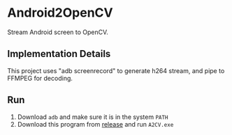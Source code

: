 # Android2OpenCV
Stream Android screen to OpenCV.

## Implementation Details
This project uses "adb screenrecord" to generate h264 stream, and pipe to FFMPEG for decoding. 

## Run
1. Download `adb` and make sure it is in the system `PATH`
2. Download this program from [release](https://github.com/kuloPo/Android2OpenCV/releases) and run `A2CV.exe`
